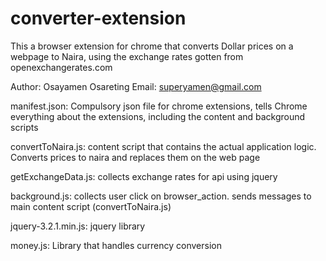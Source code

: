 # converter-extension
This a browser extension for chrome that converts Dollar prices on a webpage to Naira, using the exchange rates gotten from openexchangerates.com

Author: Osayamen Osareting
Email: superyamen@gmail.com

manifest.json: Compulsory json file for chrome extensions, tells Chrome everything about the extensions, including the content and background
scripts

convertToNaira.js: content script that contains the actual application logic. Converts prices to naira and replaces them on the web page

getExchangeData.js: collects exchange rates for api using jquery

background.js: collects user click on browser_action. sends messages to main content script (convertToNaira.js)

jquery-3.2.1.min.js: jquery library

money.js: Library that handles currency conversion
